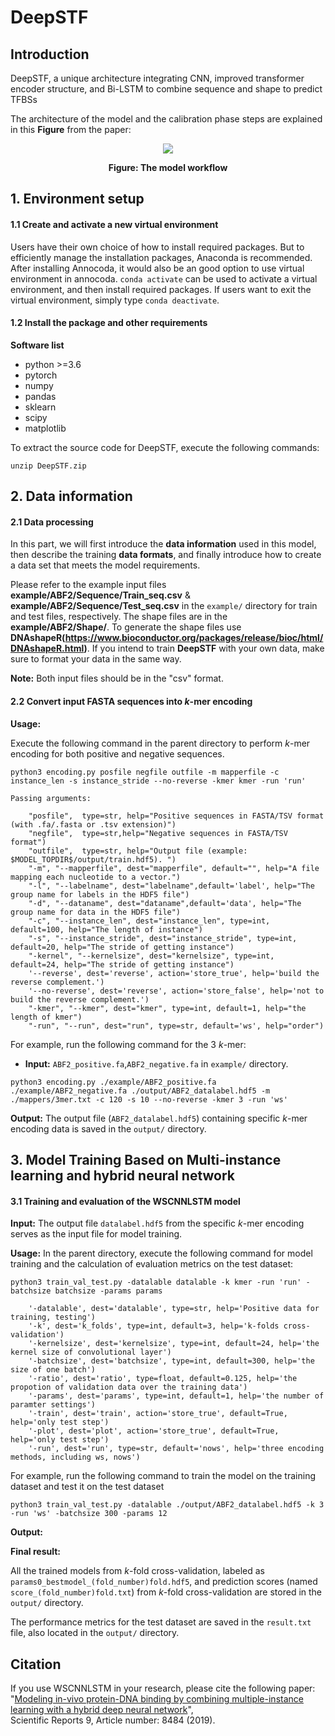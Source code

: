 # DeepSTF
## Introduction
DeepSTF, a unique architecture integrating CNN, improved transformer encoder structure, and Bi-LSTM to combine sequence and shape to predict TFBSs

The architecture of the model and the calibration phase steps are explained in this **Figure** from the paper:

<p align="center">
<img src="deepstf.png">
</p>
<p align="center"><b/>Figure: The model workflow</b></p>

## 1. Environment setup

#### 1.1 Create and activate a new virtual environment

Users have their own choice of how to install required packages. But to efficiently manage the installation packages, Anaconda is recommended. After installing Annocoda, it would also be an good option to use virtual environment in annocoda. `conda activate` can be used to activate a virtual environment, and then install required packages. If users want to exit the virtual environment, simply type `conda deactivate`. 

#### 1.2 Install the package and other requirements

**Software list**
- python >=3.6
- pytorch
- numpy 
- pandas
- sklearn
- scipy 
- matplotlib

To extract the source code for DeepSTF, execute the following commands:

```
unzip DeepSTF.zip
```
## 2. Data information

#### 2.1 Data processing
In this part, we will first introduce the **data information** used in this model, then describe the training **data formats**, and finally introduce how to create a data set that meets the model requirements.

Please refer to the example input files **example/ABF2/Sequence/Train_seq.csv** & **example/ABF2/Sequence/Test_seq.csv** in the `example/` directory for train and test files, respectively. The shape files are in the **example/ABF2/Shape/**. To generate the shape files use **DNAshapeR(https://www.bioconductor.org/packages/release/bioc/html/DNAshapeR.html)**. If you intend to train **DeepSTF** with your own data, make sure to format your data in the same way.

**Note:** Both input files should be in the "csv" format.

#### 2.2 Convert input FASTA sequences into *k*-mer encoding
**Usage:**

Execute the following command in the parent directory to perform *k*-mer encoding for both positive and negative sequences.

```
python3 encoding.py posfile negfile outfile -m mapperfile -c instance_len -s instance_stride --no-reverse -kmer kmer -run 'run'

Passing arguments:

    "posfile",  type=str, help="Positive sequences in FASTA/TSV format (with .fa/.fasta or .tsv extension)")
    "negfile",  type=str,help="Negative sequences in FASTA/TSV format")
    "outfile",  type=str, help="Output file (example: $MODEL_TOPDIR$/output/train.hdf5). ")
    "-m", "--mapperfile", dest="mapperfile", default="", help="A file mapping each nucleotide to a vector.")
    "-l", "--labelname", dest="labelname",default='label', help="The group name for labels in the HDF5 file")
    "-d", "--dataname", dest="dataname",default='data', help="The group name for data in the HDF5 file")
    "-c", "--instance_len", dest="instance_len", type=int, default=100, help="The length of instance")
    "-s", "--instance_stride", dest="instance_stride", type=int, default=20, help="The stride of getting instance")
    "-kernel", "--kernelsize", dest="kernelsize", type=int, default=24, help="The stride of getting instance")
    '--reverse', dest='reverse', action='store_true', help='build the reverse complement.')
    '--no-reverse', dest='reverse', action='store_false', help='not to build the reverse complement.')
    "-kmer", "--kmer", dest="kmer", type=int, default=1, help="the length of kmer")
    "-run", "--run", dest="run", type=str, default='ws', help="order")
```
For example, run the following command for the 3 *k*-mer:
- **Input:** `ABF2_positive.fa`,`ABF2_negative.fa` in `example/` directory. 

```
python3 encoding.py ./example/ABF2_positive.fa ./example/ABF2_negative.fa ./output/ABF2_datalabel.hdf5 -m ./mappers/3mer.txt -c 120 -s 10 --no-reverse -kmer 3 -run 'ws'
```
**Output:** 
The output file (`ABF2_datalabel.hdf5`) containing specific *k*-mer encoding data is saved in the `output/` directory.

## 3. Model Training Based on Multi-instance learning and hybrid neural network

#### 3.1 Training and evaluation of the WSCNNLSTM model

**Input:** The output file `datalabel.hdf5` from the specific *k*-mer encoding serves as the input file for model training. 

**Usage:**
In the parent directory, execute the following command for model training and the calculation of evaluation metrics on the test dataset:

```
python3 train_val_test.py -datalable datalable -k kmer -run 'run' -batchsize batchsize -params params

    '-datalable', dest='datalable', type=str, help='Positive data for training, testing')
    '-k', dest='k_folds', type=int, default=3, help='k-folds cross-validation')
    '-kernelsize', dest='kernelsize', type=int, default=24, help='the kernel size of convolutional layer')
    '-batchsize', dest='batchsize', type=int, default=300, help='the size of one batch')
    '-ratio', dest='ratio', type=float, default=0.125, help='the propotion of validation data over the training data')
    '-params', dest='params', type=int, default=1, help='the number of paramter settings')
    '-train', dest='train', action='store_true', default=True, help='only test step')
    '-plot', dest='plot', action='store_true', default=True, help='only test step')
    '-run', dest='run', type=str, default='nows', help='three encoding methods, including ws, nows')
```
For example, run the following command to train the model on the training dataset and test it on the test dataset
    
```
python3 train_val_test.py -datalable ./output/ABF2_datalabel.hdf5 -k 3 -run 'ws' -batchsize 300 -params 12
```
**Output:** 

**Final result:** 

All the trained models from *k*-fold cross-validation, labeled as    `params0_bestmodel_(fold_number)fold.hdf5`, and prediction scores (named `score_(fold_number)fold.txt`) from *k*-fold cross-validation are stored in the `output/` directory.

The performance metrics for the test dataset are saved in the `result.txt` file, also located in the `output/` directory.


## Citation

If you use WSCNNLSTM in your research, please cite the following paper:</br>
"[Modeling in-vivo protein-DNA binding by combining multiple-instance learning with a hybrid deep neural network](https://www.nature.com/articles/s41598-019-44966-x)",<br/>
Scientific Reports 9, Article number: 8484 (2019).
